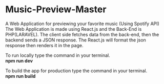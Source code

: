 # Music-Preview-Master
A Web Application for previewing your favorite music (Using Spotify API)
The Web Application is made using React.js and the Back-End is PHP(LARAVEL).
The client side fetches data from the back-end, then the backend sends a JSON response.
The React.js will format the json response then renders it in the page.

To run locally type the command in your terminal.<br>
<b>npm run dev</b>

To build the app for production type the command in your terminal.<br>
<b>npm run build</b>
